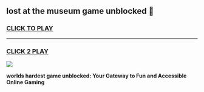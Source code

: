 
## lost at the museum game unblocked 👋
<h3>
<a href="https://premium.freeplayer.one?title=lost_at_the_museum_game_unblocked&ref=13F">CLICK TO PLAY</a></h3>
<hr>

<h3>
<a href="https://premium.freeplayer.one?title=lost_at_the_museum_game_unblocked&ref=13F">CLICK 2 PLAY</a>
  
</h3>

<a href="https://premium.freeplayer.one?title=lost_at_the_museum_game_unblocked&ref=12F/"><img src="https://clearcache.store/games.png"></a>


**worlds hardest game unblocked: Your Gateway to Fun and Accessible Online Gaming**
